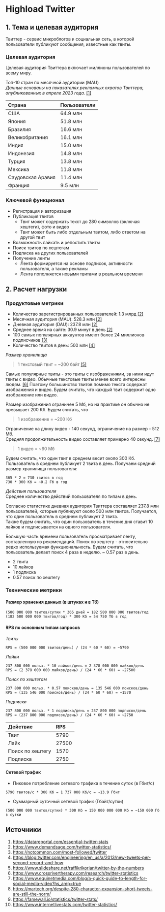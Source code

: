 # Highload Twitter

## 1. Тема и целевая аудитория
Твиттер - сервис микроблогов и социальная сеть, в которой пользователи публикуют сообщения, известные как твиты.

### Целевая аудитория

Целевая аудитория Твиттера включает миллионы пользователей по всему миру.  

Топ-10 стран по месячной аудитории (MAU)  
_Данные основаны на показателях рекламных охватов Твиттера, опубликованных в апреле 2023 года._ [[1]](https://datareportal.com/essential-twitter-stats)

| Страна            | Пользователи |
|:------------------|:-------------|
| США               | 64.9 млн     |
| Япония            | 51.8 млн     |
| Бразилия          | 16.6 млн     |
| Великобритания    | 16.1 млн     |
| Индия             | 15.0 млн     |
| Индонезия         | 14.8 млн     |
| Турция            | 13.8 млн     |
| Мексика           | 11.8 млн     |
| Саудовская Аравия | 11.4 млн     |
| Франция           | 9.5 млн      |

### Ключевой функционал
- Регистрация и авторизация
- Публикация твитов
  - Твит может содержать текст до 280 символов (включая хештеги), фото и видео
  - Твит может быть либо отдельным твитом, либо ответом на другой твит
- Возможность лайкать и репостить твиты
- Поиск твитов по хештегам
- Подписка на других пользователей
- Получение ленты
  - Лента формируется на основе подписок, активности пользователя, а также рекламы
  - Лента пополняется новыми твитами в реальном времени

## 2. Расчет нагрузки

### Продуктовые метрики

- Количество зарегистрированных пользователей: 1.3 млрд [[2]](https://www.demandsage.com/twitter-statistics/)
- Месячная аудитория (MAU): 528.3 млн [[2]](https://www.demandsage.com/twitter-statistics/)
- Дневная аудитория (DAU): 237.8 млн [[2]](https://www.demandsage.com/twitter-statistics/)
- Среднее время на сайте: 30.9 минут в день [[2]](https://www.demandsage.com/twitter-statistics/)
- 100 самых популярных аккаунтов имеют более 24 миллионов подписчиков [[3]](https://notcommon.com/most-followed/twitter)
- Количество твитов в день: 500 млн [[4]](https://blog.twitter.com/engineering/en_us/a/2013/new-tweets-per-second-record-and-how)

_Размер хранилища_
> 1 текстовый твит = ~200 байт [[5]](https://www.slideshare.net/raffikrikorian/twitter-by-the-numbers)

Самые популярные твиты - это твиты с изображениями, за ними идут твиты с видео.
Обычные текстовые твиты менее всего интересны людям. [[6]](https://www.crossrivertherapy.com/research/twitter-statistics)
Поэтому большинство твитов помимо текста содержат изображения и видео.
Будем считать, что каждый твит содержит одно изображение или видео.

Размер изображения ограничен 5 Мб, но на практике он обычно не превышает 200 Кб. Будем считать, что
> 1 изображение = ~200 Кб

Ограничение на длину видео - 140 секунд, ограничение на размер - 512 Мб.  
Средняя продолжительность видео составляет примерно 40 секунд.
[[7]](https://www.equinetmedia.com/blog/a-quick-guide-to-length-for-social-media-video?hs_amp=true)

> 1 видео = ~60 Мб

Будем считать, что один твит в среднем весит около 300 Кб.
Пользователь в среднем публикует 2 твита в день.
Получаем средний размер хранилища пользователя:
```
365 * 2 = 730 твитов в год
730 * 300 Кб = ~0.2 Гб в год
```

_Действия пользователя_  
Среднее количество действий пользователя по типам в день.

Согласно статистике дневная аудитория Твиттера составляет 237.8 млн пользователей, которые публикуют около 500 млн твитов.
Получается, что один пользователь в среднем публикует 2 твита.  
Также будем считать, что один пользователь в течение дня ставит 10 лайков и подписывается на одного пользователя.

Большую часть времени пользователь просматривает ленту, составленную из рекомендаций.
Поиск по хештегу - относительно редко используемая функциональность.
Будем считать, что пользователь делает поиск 4 раза в неделю. ~ 0.57 раз в день.

- 2 твита
- 10 лайков
- 1 подписка
- 0.57 поиск по хештегу

### Технические метрики

#### Размер хранения данных (в штуках и в Тб)

```
(500 000 000 твитов/сутки * 365 дней = 182 500 000 000 твитов/год
(182 500 000 000 твитов/год) * 300 Кб = 54 750 Тб в год
```

#### RPS по основным типам запросов

_Твиты_
```
RPS = (500 000 000 твитов/день) / (24 * 60 * 60) = ~5790
```

_Лайки_
```
237 800 000 польз. * 10 лайков/день = 2 378 000 000 лайков/день
RPS = (2 378 000 000 лайков/день) / (24 * 60 * 60) = ~27500
```

_Поиск по хештегам_
```
237 800 000 польз. * 0.57 поисков/день = 135 546 000 поисков/день
RPS = (135 546 000 поисков/день) / (24 * 60 * 60) = ~1570
```

_Подписки_
```
237 800 000 польз. * 1 подписка/день = 237 800 000 подписок/день
RPS = (237 800 000 подписок/день) / (24 * 60 * 60) = ~2750
```

| Действие         | RPS   |
|:-----------------|:------|
| Твит             | 5790  |
| Лайк             | 27500 |
| Поиск по хештегу | 1570  |
| Подписка         | 2750  |

#### Сетевой трафик

- Пиковое потребление сетевого трафика в течение суток (в Гбит/с)
```
5790 твитов/с * 300 Кб = 1 737 000 Кб/c = ~13.9 Гбит
```
- Суммарный суточный сетевой трафик (Гбайт/сутки)
```
(500 000 000 твитов/сутки) * 300 Кб = 150 000 000 000 Кб = ~150 000 Гб в сутки
```

## Источники
1. https://datareportal.com/essential-twitter-stats
2. https://www.demandsage.com/twitter-statistics/
3. https://notcommon.com/most-followed/twitter
4. https://blog.twitter.com/engineering/en_us/a/2013/new-tweets-per-second-record-and-how
5. https://www.slideshare.net/raffikrikorian/twitter-by-the-numbers
6. https://www.crossrivertherapy.com/research/twitter-statistics
7. https://www.equinetmedia.com/blog/a-quick-guide-to-length-for-social-media-video?hs_amp=true
8. https://martech.org/despite-280-character-expansion-short-tweets-are-still-the-norm/
9. https://famewall.io/statistics/twitter-stats/
10. https://www.internetlivestats.com/twitter-statistics/
